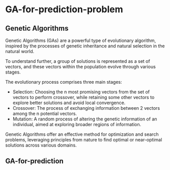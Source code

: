 # GA-for-prediction-problem
## Genetic Algorithms

Genetic Algorithms (GAs) are a powerful type of evolutionary algorithm, inspired by the processes of genetic inheritance and natural selection in the natural world.

To understand further, a group of solutions is represented as a set of vectors, and these vectors within the population evolve through various stages.

The evolutionary process comprises three main stages:

-  Selection: Choosing the n most promising vectors from the set of vectors to perform crossover, while retaining some other vectors to explore better solutions and avoid local convergence.
-  Crossover: The process of exchanging information between 2 vectors among the n potential vectors.
-  Mutation: A random process of altering the genetic information of an individual, aimed at exploring broader regions of information.

Genetic Algorithms offer an effective method for optimization and search problems, leveraging principles from nature to find optimal or near-optimal solutions across various domains.

## GA-for-prediction
